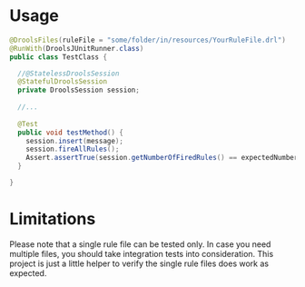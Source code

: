 Usage
=============
```java
@DroolsFiles(ruleFile = "some/folder/in/resources/YourRuleFile.drl")
@RunWith(DroolsJUnitRunner.class)
public class TestClass {

  //@StatelessDroolsSession
  @StatefulDroolsSession
  private DroolsSession session;
  
  //...
  
  @Test
  public void testMethod() {
    session.insert(message);
    session.fireAllRules();
    Assert.assertTrue(session.getNumberOfFiredRules() == expectedNumberOfFiredRules);
  }

}
```

Limitations
====================
Please note that a single rule file can be tested only. In case you need multiple files, you should take integration tests into consideration. This project is just a little helper to verify the single rule files does work as expected.
